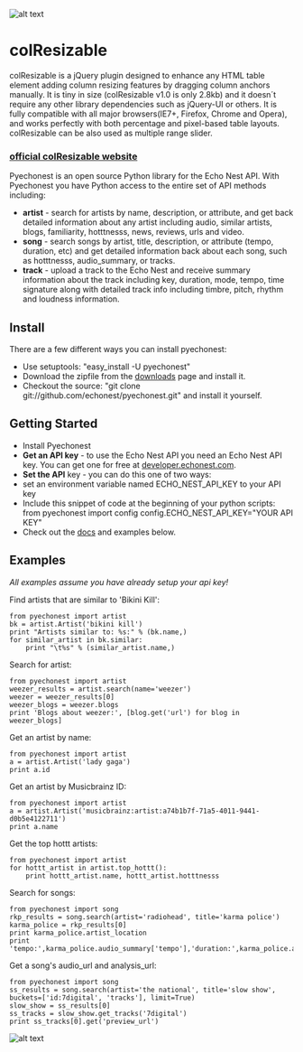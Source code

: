 ![alt text](http://quocity.com/colresizable/githubLogo.png "colResizable jQuery plugin")

# colResizable

colResizable is a jQuery plugin designed to enhance any HTML table element adding column resizing features by dragging column anchors manually. It is tiny in size (colResizable v1.0 is only 2.8kb) and it doesn´t require any other library dependencies such as jQuery-UI or others. It is fully compatible with all major browsers(IE7+, Firefox, Chrome and Opera), and works perfectly with both percentage and pixel-based table layouts. colResizable can be also used as multiple range slider.

### [official colResizable website](http://quocity.com/colresizable/)


Pyechonest is an open source Python library for the Echo Nest API.  With Pyechonest you have Python access to the entire set of API methods including:

  * **artist** - search for artists by name, description, or attribute, and get back detailed information about any artist including audio, similar artists, blogs, familiarity, hotttnesss, news, reviews, urls and video.
  * **song** - search songs by artist, title, description, or attribute (tempo, duration, etc) and get detailed information back about each song, such as hotttnesss, audio_summary, or tracks.
  * **track** - upload a track to the Echo Nest and receive summary information about the track including key, duration, mode, tempo, time signature along with detailed track info including timbre, pitch, rhythm and loudness information.

## Install
There are a few different ways you can install pyechonest:

* Use setuptools: "easy_install -U pyechonest"
* Download the zipfile from the [downloads](https://github.com/echonest/pyechonest/archives/master) page and install it. 
* Checkout the source: "git clone git://github.com/echonest/pyechonest.git" and install it yourself.
   
## Getting Started
 * Install Pyechonest
 * **Get an API key** - to use the Echo Nest API you need an Echo Nest API key.  You can get one for free at [developer.echonest.com](http://developer.echonest.com).
 * **Set the API** key - you can do this one of two ways:
  * set an environment variable named ECHO_NEST_API_KEY to your API key
  * Include this snippet of code at the beginning of your python scripts:
    from pyechonest import config
    config.ECHO_NEST_API_KEY="YOUR API KEY"
 * Check out the [docs](http://echonest.github.com/pyechonest/) and examples below.

## Examples
*All examples assume you have already setup your api key!*

Find artists that are similar to 'Bikini Kill':

    from pyechonest import artist
    bk = artist.Artist('bikini kill')
    print "Artists similar to: %s:" % (bk.name,)
    for similar_artist in bk.similar:
        print "\t%s" % (similar_artist.name,)

Search for artist:

    from pyechonest import artist
    weezer_results = artist.search(name='weezer')
    weezer = weezer_results[0]
    weezer_blogs = weezer.blogs
    print 'Blogs about weezer:', [blog.get('url') for blog in weezer_blogs]

Get an artist by name:

    from pyechonest import artist
    a = artist.Artist('lady gaga')
    print a.id

Get an artist by Musicbrainz ID:

    from pyechonest import artist
    a = artist.Artist('musicbrainz:artist:a74b1b7f-71a5-4011-9441-d0b5e4122711')
    print a.name

Get the top hottt artists:

    from pyechonest import artist
    for hottt_artist in artist.top_hottt():
        print hottt_artist.name, hottt_artist.hotttnesss

Search for songs:

    from pyechonest import song
    rkp_results = song.search(artist='radiohead', title='karma police')
    karma_police = rkp_results[0]
    print karma_police.artist_location
    print 'tempo:',karma_police.audio_summary['tempo'],'duration:',karma_police.audio_summary['duration']

Get a song's audio_url and analysis_url:

    from pyechonest import song
    ss_results = song.search(artist='the national', title='slow show', buckets=['id:7digital', 'tracks'], limit=True)
    slow_show = ss_results[0]
    ss_tracks = slow_show.get_tracks('7digital')
    print ss_tracks[0].get('preview_url')

![alt text](http://i.imgur.com/WWLYo.gif "Frustrated cat can't believe this is the 12th time he's clicked on an auto-linked README.md URL")